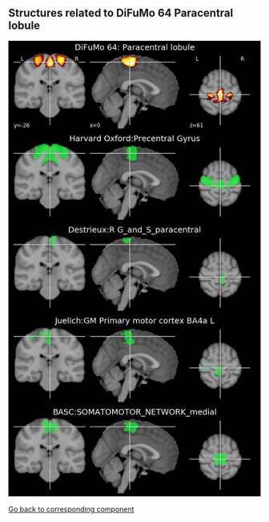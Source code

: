 


## Structures related to DiFuMo 64 Paracentral lobule

![28](28.jpg "Structures related to DiFuMo 64 Paracentral lobule")

[Go back to corresponding component](https://parietal-inria.github.io/DiFuMo/64/html/28.html)